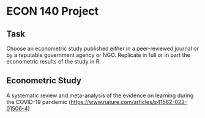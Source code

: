 # ECON 140 Project
## Task
Choose an econometric study published either in a peer-reviewed journal or by a reputable government agency or NGO. Replicate in full or in part the econometric results of the study in R.
## Econometric Study
A systematic review and meta-analysis of the evidence on learning during the COVID-19 pandemic (https://www.nature.com/articles/s41562-022-01506-4) 
